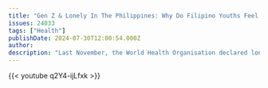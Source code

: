 ```yaml
---
title: "Gen Z & Lonely In The Philippines: Why Do Filipino Youths Feel So Alone? | Insight | Full Episode"
issues: 24033
tags: ["Health"]
publishDate: 2024-07-30T12:00:54.000Z
author: 
description: "Last November, the World Health Organisation declared loneliness a ‘Global Public Health Concern’. Meanwhile, Gen Zs are emerging as the loneliest generation ever. Filipino youths are the loneliest in Southeast Asia. About 6 in 10 Filipinos say they are lonely, more than double the global average, and much higher than neighbouring countries in ASEAN."
---
```


{{< youtube q2Y4-ijLfxk >}}